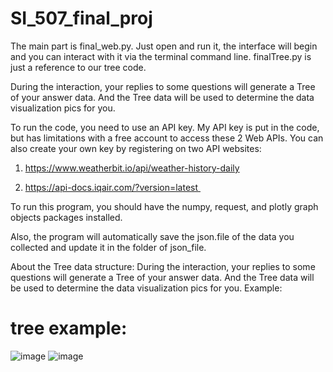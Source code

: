 # SI_507_final_proj
The main part is final_web.py. Just open and run it, the interface will begin and you can interact with it via the terminal command line. finalTree.py is just a reference to our tree code. 

During the interaction, your replies to some questions will generate a Tree of your answer data. And the Tree data will be used to determine the data visualization pics for you.

To run the code, you need to use an API key. My API key is put in the code, but has limitations with a free account to access these 2 Web APIs. You can also create your own key by registering on two API websites:

1. https://www.weatherbit.io/api/weather-history-daily

2. https://api-docs.iqair.com/?version=latest 

To run this program, you should have the numpy, request, and plotly graph objects packages installed. 

Also, the program will automatically save the json.file of the data you collected and update it in the folder of json_file.

About the Tree data structure:
During the interaction, your replies to some questions will generate a Tree of your answer data. And the Tree data will be used to determine the data visualization pics for you.
Example:
# tree example:

![image](https://user-images.githubusercontent.com/40383000/146625929-520f971c-4010-411f-b535-7a7aa1341f24.png)
![image](https://user-images.githubusercontent.com/40383000/146625946-811fbdcf-a15a-415e-876a-040fdaf0b2a0.png)

